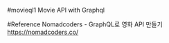 #movieql1
Movie API with Graphql

#Reference
Nomadcoders - GraphQL로 영화 API 만들기
https://nomadcoders.co/
